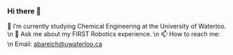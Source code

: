 ### Hi there 👋
🌱 I’m currently studying Chemical Engineering at the University of Waterloo. \n
💬 Ask me about my FIRST Robotics experience. \n
📫 How to reach me: \n
      Email: abareich@uwaterloo.ca
<!--
**A-Bareich/A-Bareich** is a ✨ _special_ ✨ repository because its `README.md` (this file) appears on your GitHub profile.

Here are some ideas to get you started:

- 🔭 I’m currently working on ...
- 🌱 I’m currently learning ...
- 👯 I’m looking to collaborate on ...
- 🤔 I’m looking for help with ...
- 💬 Ask me about ...
- 📫 How to reach me: ...
- 😄 Pronouns: ...
- ⚡ Fun fact: ...
-->
